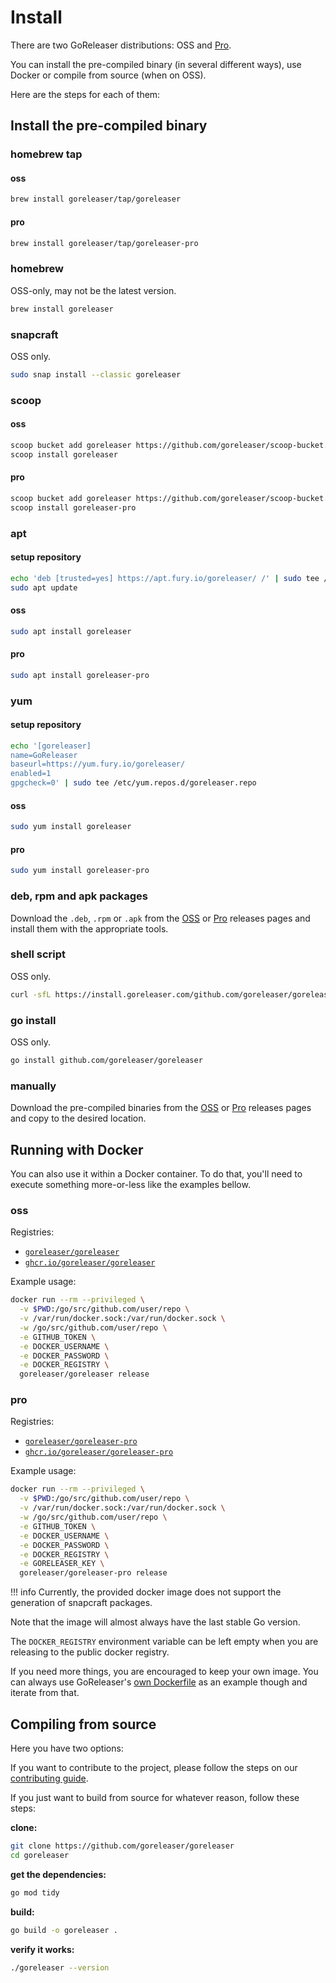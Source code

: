 # Install

There are two GoReleaser distributions: OSS and [Pro](/pro/).

You can install the pre-compiled binary (in several different ways), use Docker or compile from source (when on OSS).

Here are the steps for each of them:

## Install the pre-compiled binary

### homebrew tap

#### oss

```sh
brew install goreleaser/tap/goreleaser
```

#### pro

```sh
brew install goreleaser/tap/goreleaser-pro
```

### homebrew

OSS-only, may not be the latest version.

```sh
brew install goreleaser
```

### snapcraft

OSS only.

```sh
sudo snap install --classic goreleaser
```

### scoop

#### oss

```sh
scoop bucket add goreleaser https://github.com/goreleaser/scoop-bucket.git
scoop install goreleaser
```

#### pro

```sh
scoop bucket add goreleaser https://github.com/goreleaser/scoop-bucket.git
scoop install goreleaser-pro
```

### apt

#### setup repository

```sh
echo 'deb [trusted=yes] https://apt.fury.io/goreleaser/ /' | sudo tee /etc/apt/sources.list.d/goreleaser.list
sudo apt update
```

#### oss

```sh
sudo apt install goreleaser
```

#### pro

```sh
sudo apt install goreleaser-pro
```

### yum

#### setup repository

```sh
echo '[goreleaser]
name=GoReleaser
baseurl=https://yum.fury.io/goreleaser/
enabled=1
gpgcheck=0' | sudo tee /etc/yum.repos.d/goreleaser.repo
```

#### oss

```sh
sudo yum install goreleaser
```

#### pro

```sh
sudo yum install goreleaser-pro
```

### deb, rpm and apk packages

Download the `.deb`, `.rpm` or `.apk` from the [OSS][releases] or [Pro][pro-releases] releases pages and install them with the appropriate tools.

### shell script

OSS only.

```sh
curl -sfL https://install.goreleaser.com/github.com/goreleaser/goreleaser.sh | sh
```

<!-- TODO: write a new shell script and store it within the website -->

### go install

OSS only.

```sh
go install github.com/goreleaser/goreleaser
```

### manually

Download the pre-compiled binaries from the [OSS][releases] or [Pro][pro-releases] releases pages and copy to the desired location.

## Running with Docker

You can also use it within a Docker container.
To do that, you'll need to execute something more-or-less like the examples bellow.

### oss

Registries:

- [`goreleaser/goreleaser`](https://hub.docker.com/r/goreleaser/goreleaser)
- [`ghcr.io/goreleaser/goreleaser`](https://github.com/orgs/goreleaser/packages/container/package/goreleaser)

Example usage:

```sh
docker run --rm --privileged \
  -v $PWD:/go/src/github.com/user/repo \
  -v /var/run/docker.sock:/var/run/docker.sock \
  -w /go/src/github.com/user/repo \
  -e GITHUB_TOKEN \
  -e DOCKER_USERNAME \
  -e DOCKER_PASSWORD \
  -e DOCKER_REGISTRY \
  goreleaser/goreleaser release
```

### pro

Registries:

- [`goreleaser/goreleaser-pro`](https://hub.docker.com/r/goreleaser/goreleaser-pro)
- [`ghcr.io/goreleaser/goreleaser-pro`](https://github.com/orgs/goreleaser/packages/container/package/goreleaser-pro)

Example usage:

```sh
docker run --rm --privileged \
  -v $PWD:/go/src/github.com/user/repo \
  -v /var/run/docker.sock:/var/run/docker.sock \
  -w /go/src/github.com/user/repo \
  -e GITHUB_TOKEN \
  -e DOCKER_USERNAME \
  -e DOCKER_PASSWORD \
  -e DOCKER_REGISTRY \
  -e GORELEASER_KEY \
  goreleaser/goreleaser-pro release
```

!!! info
    Currently, the provided docker image does not support
    the generation of snapcraft packages.

Note that the image will almost always have the last stable Go version.

The `DOCKER_REGISTRY` environment variable can be left empty when you are
releasing to the public docker registry.

If you need more things, you are encouraged to keep your own image. You can
always use GoReleaser's [own Dockerfile][dockerfile] as an example though
and iterate from that.

[dockerfile]: https://github.com/goreleaser/goreleaser/blob/master/Dockerfile
[releases]: https://github.com/goreleaser/goreleaser/releases
[pro-releases]: https://github.com/goreleaser/goreleaser-pro/releases

## Compiling from source

Here you have two options:

If you want to contribute to the project, please follow the
steps on our [contributing guide](/contributing/).

If you just want to build from source for whatever reason, follow these steps:

**clone:**

```sh
git clone https://github.com/goreleaser/goreleaser
cd goreleaser
```

**get the dependencies:**

```sh
go mod tidy
```

**build:**

```sh
go build -o goreleaser .
```

**verify it works:**

```sh
./goreleaser --version
```
